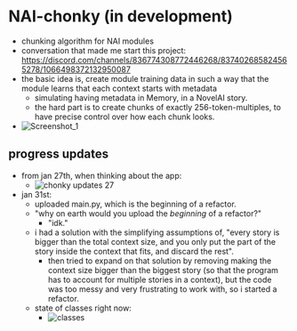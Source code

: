 # NAI-chonky (in development)
- chunking algorithm for NAI modules
- conversation that made me start this project: https://discord.com/channels/836774308772446268/837402685824565278/1066498372132950087
- the basic idea is, create module training data in such a way that the module learns that each context starts with metadata
  + simulating having metadata in Memory, in a NovelAI story.
  + the hard part is to create chunks of exactly 256-token-multiples, to have precise control over how each chunk looks.
- ![Screenshot_1](https://user-images.githubusercontent.com/112716905/214617548-5f6d65e9-fc6e-4a4c-b3f3-4955fe9451fd.png)

## progress updates
- from jan 27th, when thinking about the app:
  + ![chonky updates 27](https://user-images.githubusercontent.com/112716905/214974378-d609e812-058c-4ba7-9a10-e1b920b54c92.png)
- jan 31st:
  + uploaded main.py, which is the beginning of a refactor.
  + "why on earth would you upload the *beginning* of a refactor?"
    - "idk."
  + i had a solution with the simplifying assumptions of, "every story is bigger than the total context size, and you only put the part of the story inside the context that fits, and discard the rest".
    - then tried to expand on that solution by removing making the context size bigger than the biggest story (so that the program has to account for multiple stories in a context), but the code was too messy and very frustrating to work with, so i started a refactor.
  + state of classes right now:
    - ![classes](https://user-images.githubusercontent.com/112716905/216024724-9c0f0640-cacb-467d-b52d-19585fa4f699.png)
